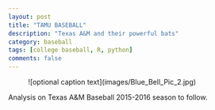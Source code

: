 ```yaml
---
layout: post
title: "TAMU BASEBALL"
description: "Texas A&M and their powerful bats"
category: baseball
tags: [college baseball, R, python]
comments: false
---
```


<figure>
 ![optional caption text](images/Blue_Bell_Pic_2.jpg)
</figure>

Analysis on Texas A&M Baseball 2015-2016 season to follow. 
